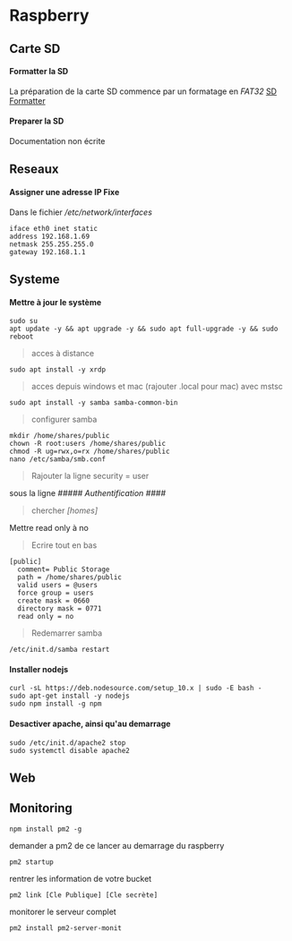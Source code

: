 # Raspberry

## Carte SD

#### Formatter la SD

La préparation de la carte SD commence par un formatage en *FAT32* [SD Formatter](https://www.sdcard.org/downloads/formatter_4/index.html)

#### Preparer la SD

Documentation non écrite

## Reseaux

#### Assigner une adresse IP Fixe

Dans le fichier */etc/network/interfaces*

```batch
iface eth0 inet static
address 192.168.1.69
netmask 255.255.255.0
gateway 192.168.1.1
```

## Systeme

#### Mettre à jour le système

```batch
sudo su
apt update -y && apt upgrade -y && sudo apt full-upgrade -y && sudo reboot
```

> acces à distance

```batch
sudo apt install -y xrdp
```

> acces depuis windows et mac (rajouter .local pour mac) avec mstsc
```batch
sudo apt install -y samba samba-common-bin
```

> configurer samba
```batch
mkdir /home/shares/public
chown -R root:users /home/shares/public
chmod -R ug=rwx,o=rx /home/shares/public
nano /etc/samba/smb.conf
```

> Rajouter la ligne 
security = user

sous la ligne
*##### Authentification ####*

> chercher *\[homes]*

Mettre read only à no

> Ecrire tout en bas

```batch
[public]
  comment= Public Storage
  path = /home/shares/public
  valid users = @users
  force group = users
  create mask = 0660
  directory mask = 0771
  read only = no
```

> Redemarrer samba

```batch
/etc/init.d/samba restart
```

#### Installer nodejs

```batch
curl -sL https://deb.nodesource.com/setup_10.x | sudo -E bash -
sudo apt-get install -y nodejs
sudo npm install -g npm
```

#### Desactiver apache, ainsi qu'au demarrage

```batch
sudo /etc/init.d/apache2 stop
sudo systemctl disable apache2
```

## Web

## Monitoring

```batch
npm install pm2 -g
```

demander a pm2 de ce lancer au demarrage du raspberry

```batch
pm2 startup
```

rentrer les information de votre bucket

```batch
pm2 link [Cle Publique] [Cle secrète]
```

monitorer le serveur complet

```batch
pm2 install pm2-server-monit
```
